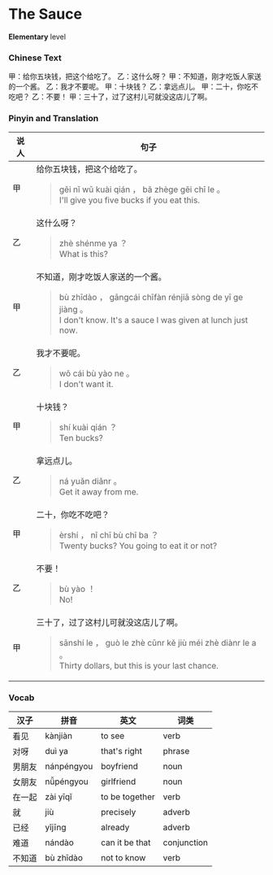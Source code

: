 # The Sauce
**Elementary** level
### Chinese Text
甲：给你五块钱，把这个给吃了。
乙：这什么呀？
甲：不知道，刚才吃饭人家送的一个酱。
乙：我才不要呢。
甲：十块钱？
乙：拿远点儿。
甲：二十，你吃不吃吧？
乙：不要！
甲：三十了，过了这村儿可就没这店儿了啊。

### Pinyin and Translation
|说人|句子|
|----|----|
|甲|给你五块钱，把这个给吃了。<blockquote>gěi nǐ wǔ kuài qián ， bǎ zhège gěi chī le 。<br />I'll give you five bucks if you eat this.</blockquote>|
|乙|这什么呀？<blockquote>zhè shénme ya ？<br />What is this?</blockquote>|
|甲|不知道，刚才吃饭人家送的一个酱。<blockquote>bù zhīdào ， gāngcái chīfàn rénjiā sòng de yī ge jiàng 。<br />I don't know. It's a sauce I was given at lunch just now.</blockquote>|
|乙|我才不要呢。<blockquote>wǒ cái bù yào ne 。<br />I don't want it.</blockquote>|
|甲|十块钱？<blockquote>shí kuài qián ？<br />Ten bucks?</blockquote>|
|乙|拿远点儿。<blockquote>ná yuǎn diǎnr 。<br />Get it away from me.</blockquote>|
|甲|二十，你吃不吃吧？<blockquote>èrshí ， nǐ chī bù chī ba ？<br />Twenty bucks? You going to eat it or not?</blockquote>|
|乙|不要！<blockquote>bù yào ！<br />No!</blockquote>|
|甲|三十了，过了这村儿可就没这店儿了啊。<blockquote>sānshí le ， guò le zhè cūnr kě jiù méi zhè diànr le a 。<br />Thirty dollars, but this is your last chance.</blockquote>|
### Vocab
|汉子|拼音|英文|词类|
|----|----|----|----|
|看见|kànjiàn|to see|verb|
|对呀|duì ya|that's right|phrase|
|男朋友|nánpéngyou|boyfriend|noun|
|女朋友|nǚpéngyou|girlfriend|noun|
|在一起|zài yīqǐ|to be together|verb|
|就|jiù|precisely|adverb|
|已经|yǐjīng|already|adverb|
|难道|nándào|can it be that|conjunction|
|不知道|bù zhīdào|not to know|verb|